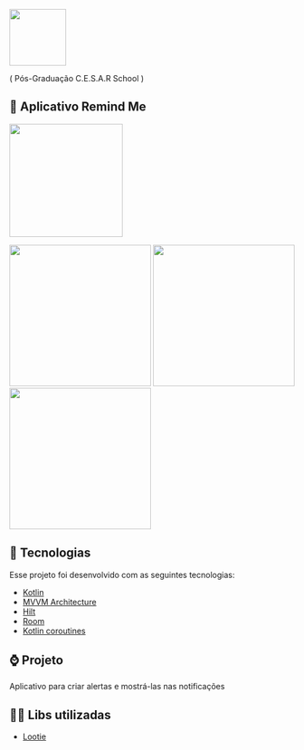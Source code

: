 <p float="left">
  
<img src="https://user-images.githubusercontent.com/32901063/118206851-c10e2f80-b439-11eb-8124-285d87ca1812.png" width="100">
</p>
 ( Pós-Graduação C.E.S.A.R School )
 
## 📱 Aplicativo Remind Me

<img src="https://user-images.githubusercontent.com/32901063/127831711-1f0d8cb2-a140-4c7b-b177-e4411fc7fd89.png" width="200">

<p float="left">
<img src="https://user-images.githubusercontent.com/32901063/127831943-f05eee54-6ec5-49c0-b035-67d20cea02a9.png" width="250">
<img src="https://user-images.githubusercontent.com/32901063/127832018-911b194f-835b-4828-ae8c-dbb6e5dd637a.png" width="250">
<img src="https://user-images.githubusercontent.com/32901063/127832148-beaeec61-089a-49ae-9702-a465eb3048f8.png" width="250">
</p>


## :rocket: Tecnologias
Esse projeto foi desenvolvido com as seguintes tecnologias:
- [Kotlin](https://kotlinlang.org/)
- [MVVM Architecture](https://developer.android.com/topic/libraries/architecture/viewmodel)
- [Hilt](https://developer.android.com/training/dependency-injection/hilt-android?hl=pt-br)
- [Room](https://developer.android.com/training/data-storage/room)
- [Kotlin coroutines](https://developer.android.com/kotlin/coroutines)


## ⌚ Projeto
Aplicativo para criar alertas e mostrá-las nas notificações


## 👨‍💻 Libs utilizadas
- [Lootie](https://github.com/airbnb/lottie-android)
